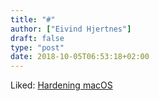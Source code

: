 ```yaml
---
title: "#"
author: ["Eivind Hjertnes"]
draft: false
type: "post"
date: 2018-10-05T06:53:18+02:00
---
```


Liked: [Hardening
macOS](https://blog.bejarano.io/hardening-macos.html)
